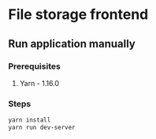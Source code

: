 # File storage frontend
## Run application manually
### Prerequisites
1. Yarn - 1.16.0
### Steps
```bash
yarn install
yarn run dev-server
```
